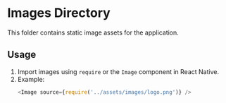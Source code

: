 # Images Directory

This folder contains static image assets for the application.

## Usage
1. Import images using `require` or the `Image` component in React Native.
2. Example:
   ```javascript
   <Image source={require('../assets/images/logo.png')} />
